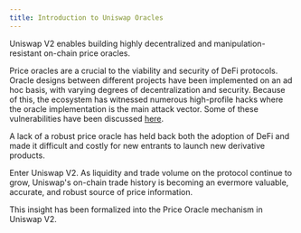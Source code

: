 ```yaml
---
title: Introduction to Uniswap Oracles
---
```


Uniswap V2 enables building highly decentralized and manipulation-resistant on-chain price oracles.

Price oracles are a crucial to the viability and security of DeFi protocols.
Oracle designs between different projects have been implemented on an ad hoc basis, with varying degrees of
decentralization and security.
Because of this, the ecosystem has witnessed numerous high-profile hacks where the oracle implementation is the main
attack vector.
Some of these vulnerabilities have been discussed
[here](https://samczsun.com/taking-undercollateralized-loans-for-fun-and-for-profit/).

A lack of a robust price oracle has held back both the adoption of DeFi and made it difficult and costly for new
entrants to launch new derivative products.

Enter Uniswap V2. As liquidity and trade volume on the protocol continue to grow, Uniswap's on-chain trade history is
becoming an evermore valuable, accurate, and robust source of price information.

This insight has been formalized into the Price Oracle mechanism in Uniswap V2.

<InlineBoxLink title="How Uniswap V2 oracles work" to="/docs/v2/oracles/guides/how-do-uniswap-oracles-work/" />

<InlineBoxLink title="Building an oracle on Uniswap V2" to="/docs/v2/oracles/guides/how-to-build-an-oracle-on-top-of-uniswap/" />

<InlineBoxLink title="Integrating a Uniswap V2 oracle" to="/docs/v2/oracles/guides/integrating-uniswap-oracles/" />
